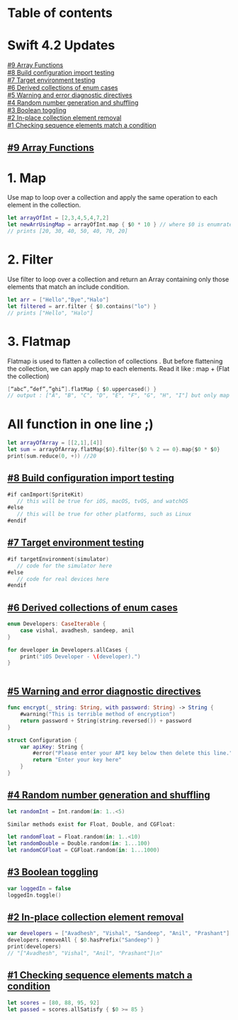 # Table of contents 


# Swift 4.2 Updates

[#9 Array Functions](https://github.com/avadhesh12345678/Swift-Updates#9-array-functions)     
[#8 Build configuration import testing](https://github.com/avadhesh12345678/Swift-Updates#8-build-configuration-import-testing)         
[#7 Target environment testing](https://github.com/avadhesh12345678/Swift-Updates#7-target-environment-testing)     
[#6 Derived collections of enum cases](https://github.com/avadhesh12345678/Swift-Updates#6-derived-collections-of-enum-cases)     
[#5 Warning and error diagnostic directives](https://github.com/avadhesh12345678/Swift-Updates#5-warning-and-error-diagnostic-directives)       
[#4 Random number generation and shuffling](https://github.com/avadhesh12345678/Swift-Updates#4-random-number-generation-and-shuffling)  
[#3 Boolean toggling](https://github.com/avadhesh12345678/Swift-Updates#3-boolean-toggling)  
[#2 In-place collection element removal](https://github.com/avadhesh12345678/Swift-Updates#2-in-place-collection-element-removal)  
[#1 Checking sequence elements match a condition](https://github.com/avadhesh12345678/Swift-Updates#1-checking-sequence-elements-match-a-condition)   

## [#9 Array Functions](https://github.com/avadhesh12345678)
 # 1. Map
 Use map to loop over a collection and apply the same operation to each element in the collection.
```swift
let arrayOfInt = [2,3,4,5,4,7,2]
let newArrUsingMap = arrayOfInt.map { $0 * 10 } // where $0 is enumrated object of an array/Sequence
// prints [20, 30, 40, 50, 40, 70, 20]
```
# 2. Filter
Use filter to loop over a collection and return an Array containing only those elements that match an include condition.
```swift
let arr = ["Hello","Bye","Halo"]
let filtered = arr.filter { $0.contains("lo") }
// prints ["Hello", "Halo"] 

```
# 3. Flatmap
Flatmap is used to flatten a collection of collections . But before flattening the collection, we can apply map to each elements.
Read it like : map + (Flat the collection)
```swift
[“abc”,”def”,”ghi”].flatMap { $0.uppercased() }
// output : ["A", "B", "C", "D", "E", "F", "G", "H", "I"] but only map function output would be output: [“ABC”, “DEF”, “GHI”]
```
 # All function in one line ;)
 ```swift
 let arrayOfArray = [[2,1],[4]]
let sum = arrayOfArray.flatMap{$0}.filter{$0 % 2 == 0}.map{$0 * $0}
print(sum.reduce(0, +)) //20
 ```
## [#8 Build configuration import testing](https://github.com/avadhesh12345678)

```swift
#if canImport(SpriteKit)
   // this will be true for iOS, macOS, tvOS, and watchOS
#else
   // this will be true for other platforms, such as Linux
#endif
```

## [#7 Target environment testing](https://github.com/avadhesh12345678)

```swift
#if targetEnvironment(simulator)
   // code for the simulator here
#else
   // code for real devices here
#endif
```

## [#6 Derived collections of enum cases](https://github.com/avadhesh12345678)

```swift
enum Developers: CaseIterable {
    case vishal, avadhesh, sandeep, anil
}
```
```swift
for developer in Developers.allCases {
    print("iOS Developer - \(developer).")
}
```
```swift

```

## [#5 Warning and error diagnostic directives](https://github.com/avadhesh12345678)

```swift
func encrypt(_ string: String, with password: String) -> String {
    #warning("This is terrible method of encryption")
    return password + String(string.reversed()) + password
}

struct Configuration {
    var apiKey: String {
        #error("Please enter your API key below then delete this line.")
        return "Enter your key here"
    }
} 
```


## [#4 Random number generation and shuffling](https://github.com/avadhesh12345678)

```swift
let randomInt = Int.random(in: 1..<5)

Similar methods exist for Float, Double, and CGFloat:

let randomFloat = Float.random(in: 1..<10)
let randomDouble = Double.random(in: 1...100)
let randomCGFloat = CGFloat.random(in: 1...1000)
```

## [#3 Boolean toggling](https://github.com/avadhesh12345678)

```swift
var loggedIn = false
loggedIn.toggle()
```

## [#2 In-place collection element removal](https://github.com/avadhesh12345678)

```swift
var developers = ["Avadhesh", "Vishal", "Sandeep", "Anil", "Prashant"]
developers.removeAll { $0.hasPrefix("Sandeep") }
print(developers)
// "["Avadhesh", "Vishal", "Anil", "Prashant"]\n"
```

## [#1 Checking sequence elements match a condition](https://github.com/avadhesh12345678)

```swift
let scores = [80, 88, 95, 92]
let passed = scores.allSatisfy { $0 >= 85 }
```










